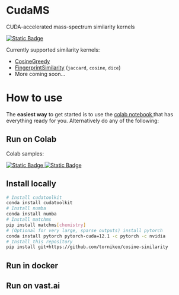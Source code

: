 
# CudaMS

CUDA-accelerated mass-spectrum similarity kernels

<a target="_blank" href="https://colab.research.google.com/github/tornikeo/cosine-similarity/blob/main/notebooks/samples/colab_tutorial_pesticide.ipynb">
  <img alt="Static Badge" src="https://img.shields.io/badge/colab-quickstart-blue?logo=googlecolab">
</a>


Currently supported similarity kernels:
- [CosineGreedy](https://matchms.readthedocs.io/en/latest/_modules/matchms/similarity/CosineGreedy.html)
- [FingerprintSimilarity](https://matchms.readthedocs.io/en/latest/_modules/matchms/similarity/FingerprintSimilarity.html) (`jaccard`, `cosine`, `dice`)
- More coming soon...

# How to use

The **easiest way** to get started is to use the <a target="_blank" href="https://colab.research.google.com/github/tornikeo/cosine-similarity/blob/main/notebooks/samples/colab_tutorial_pesticide.ipynb">colab notebook
</a>  that has everything ready for you. Alternatively do any of the following:

## Run on Colab

Colab samples:

<a target="_blank" href="https://colab.research.google.com/github/tornikeo/cosine-similarity/blob/main/notebooks/samples/upload_your_own_mgf.ipynb">
  <img alt="Static Badge" src="https://img.shields.io/badge/colab-upload_your_mgf-blue?logo=googlecolab">
</a>

<a target="_blank" href="https://colab.research.google.com/github/tornikeo/cosine-similarity/blob/main/notebooks/performance/performance_defaults.ipynb">
  <img alt="Static Badge" src="https://img.shields.io/badge/colab-speed_benchmark-blue?logo=googlecolab">
</a>


## Install locally

```bash
# Install cudatoolkit
conda install cudatoolkit
# Install numba
conda install numba
# Install matchms
pip install matchms[chemistry]
# (Optional for very large, sparse outputs) install pytorch
conda install pytorch pytorch-cuda=12.1 -c pytorch -c nvidia
# Install this repository
pip install git+https://github.com/tornikeo/cosine-similarity
```

## Run in docker



## Run on vast.ai



